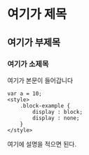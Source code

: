 # 여기가 제목
## 여기가 부제목
### 여기가 소제목 

여기가 본문이 들어갑니다


```
var a = 10;
<style>
	.block-example {
		display : block;
		display : none;
	}
</style>
```

여기에 설명을 적으면 된다.

